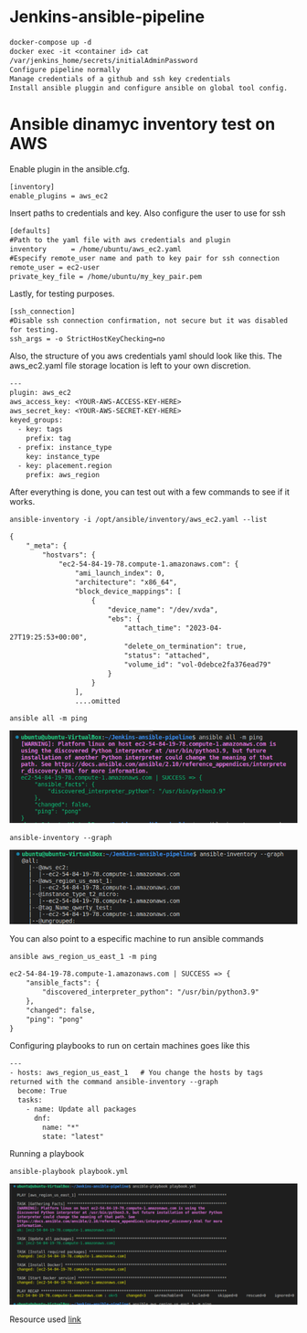 # Jenkins-ansible-pipeline
```
docker-compose up -d
docker exec -it <container id> cat /var/jenkins_home/secrets/initialAdminPassword
Configure pipeline normally
Manage credentials of a github and ssh key credentials
Install ansible pluggin and configure ansible on global tool config.
```

# Ansible dinamyc inventory test on AWS
Enable plugin in the ansible.cfg.
```
[inventory]
enable_plugins = aws_ec2
```
Insert paths to credentials and key. Also configure the user to use for ssh
```
[defaults]
#Path to the yaml file with aws credentials and plugin
inventory      = /home/ubuntu/aws_ec2.yaml
#Especify remote_user name and path to key pair for ssh connection
remote_user = ec2-user
private_key_file = /home/ubuntu/my_key_pair.pem
```
Lastly, for testing purposes.
```
[ssh_connection]
#Disable ssh connection confirmation, not secure but it was disabled for testing.
ssh_args = -o StrictHostKeyChecking=no
```

Also, the structure of you aws credentials yaml should look like this. The aws_ec2.yaml file storage location is left to your own discretion.
```
---
plugin: aws_ec2
aws_access_key: <YOUR-AWS-ACCESS-KEY-HERE>
aws_secret_key: <YOUR-AWS-SECRET-KEY-HERE>
keyed_groups:
  - key: tags
    prefix: tag
  - prefix: instance_type
    key: instance_type
  - key: placement.region
    prefix: aws_region
```
After everything is done, you can test out with a few commands to see if it works.
```
ansible-inventory -i /opt/ansible/inventory/aws_ec2.yaml --list
```
```
{
    "_meta": {
        "hostvars": {
            "ec2-54-84-19-78.compute-1.amazonaws.com": {
                "ami_launch_index": 0,
                "architecture": "x86_64",
                "block_device_mappings": [
                    {
                        "device_name": "/dev/xvda",
                        "ebs": {
                            "attach_time": "2023-04-27T19:25:53+00:00",
                            "delete_on_termination": true,
                            "status": "attached",
                            "volume_id": "vol-0debce2fa376ead79"
                        }
                    }
                ],
                ....omitted 
```

```
ansible all -m ping
```
![Alt text](https://github.com/Jiolloker/Jenkins-ansible-pipeline/blob/ansible-dynamic-inventory/img/ping.png)
```
ansible-inventory --graph
```
![Alt text](https://github.com/Jiolloker/Jenkins-ansible-pipeline/blob/ansible-dynamic-inventory/img/graph.png)

You can also point to a especific machine to run ansible commands
```
ansible aws_region_us_east_1 -m ping
```
```
ec2-54-84-19-78.compute-1.amazonaws.com | SUCCESS => {
    "ansible_facts": {
        "discovered_interpreter_python": "/usr/bin/python3.9"
    },
    "changed": false,
    "ping": "pong"
}
```

Configuring playbooks to run on certain machines goes like this
```
---
- hosts: aws_region_us_east_1   # You change the hosts by tags returned with the command ansible-inventory --graph
  become: True
  tasks:
    - name: Update all packages
      dnf:
        name: "*"
        state: "latest"
```
Running a playbook
```
ansible-playbook playbook.yml
```
![Alt text](https://github.com/Jiolloker/Jenkins-ansible-pipeline/blob/ansible-dynamic-inventory/img/playbook.png)




Resource used
[link](https://devopscube.com/setup-ansible-aws-dynamic-inventory/)
